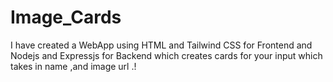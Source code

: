 # Image_Cards
 I have created a WebApp using HTML and Tailwind CSS for Frontend and Nodejs and Expressjs for Backend which creates cards for your input which takes in name ,and image url .!
